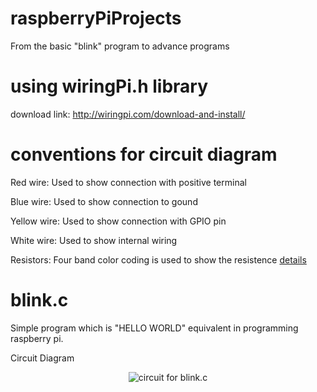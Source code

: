 # raspberryPiProjects
From the basic "blink" program to advance programs

# using wiringPi.h library
download link: http://wiringpi.com/download-and-install/

# conventions for circuit diagram

Red wire:     Used to show connection with positive terminal

Blue wire:    Used to show connection to gound

Yellow wire:  Used to show connection with GPIO pin

White wire:   Used to show internal wiring 

Resistors:    Four band color coding is used to show the resistence <a href="http://www.circuitstoday.com/resistor-color-code-chart"> details </a>


# blink.c
Simple program which is "HELLO WORLD" equivalent in programming raspberry pi.

Circuit Diagram

<p align="center">
  <img src="https://raw.githubusercontent.com/sangar-happy/raspberryPiProjects/master/circuit_diagrams/blink.c.png" title="circuit for blink.c">
</p>
